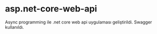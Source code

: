 # asp.net-core-web-api
Async programming ile .net core web api uygulaması geliştirildi. Swagger kullanıldı.
